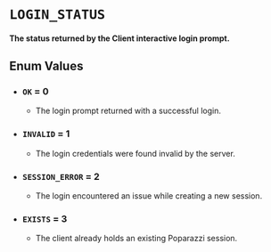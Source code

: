 # `LOGIN_STATUS`

#### The status returned by the Client interactive login prompt.

## Enum Values

- ### `OK` = 0
  - The login prompt returned with a successful login.
- ### `INVALID` = 1
  - The login credentials were found invalid by the server.
- ### `SESSION_ERROR` = 2
  - The login encountered an issue while creating a new session.
- ### `EXISTS` = 3
  - The client already holds an existing Poparazzi session.